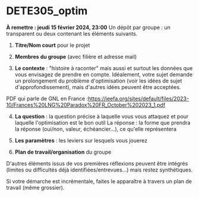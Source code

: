 # DETE305_optim

**À remettre : jeudi 15 février 2024, 23:00**
Un dépôt par groupe : un transparent ou deux contenant les éléments suivants.

1. **Titre/Nom court** pour le projet

2. **Membres du groupe** (avec filière et adresse mail)

3. **Le contexte** : "histoire à raconter" mais aussi et surtout les données que vous envisagez de prendre en compte. Idéalement, votre sujet demande un prolongement du problème d'optimisation (voir les idées de sujet d'approfondissement), mais d'autres idées peuvent être acceptées. 

PDF qui parle de GNL en France :https://ieefa.org/sites/default/files/2023-10/Frances%20LNG%20Paradox%20FR_October%202023_1.pdf

4. **La question** : la question précise à laquelle vous vous attaquez et pour laquelle l'optimisation est le bon outil
La réponse : la forme que prendra la réponse (oui/non, valeur, échéancier...), ce qu'elle représentera

5. **Les paramètres** : les leviers sur lesquels vous jouerez

6. **Plan de travail/organisation** du groupe

D'autres éléments issus de vos premières réflexions peuvent être intégrés (limites ou difficultés déjà identifiées/entrevues...) mais restez synthétiques.

Si votre démarche est incrémentale, faites le apparaître à travers un plan de travail (même grossier).